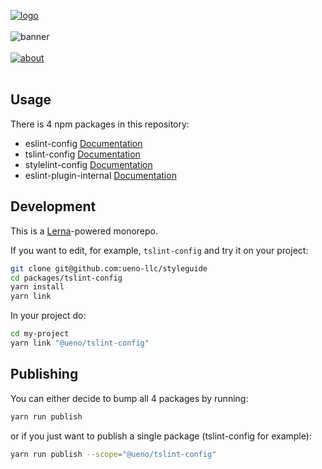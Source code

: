 [![logo](https://user-images.githubusercontent.com/937328/50185354-72631680-030f-11e9-8c9f-1982c55bbe03.png)](https://ueno.co/?utm_source=github&utm_campaign=styleguide)
<br /><br />
![banner](https://user-images.githubusercontent.com/937328/50185358-72631680-030f-11e9-85c4-de1eb9ad9b03.png)
<br /><br />
[![about](https://user-images.githubusercontent.com/937328/51540139-999c8e80-1e4d-11e9-866d-284657a34744.png)](https://ueno.co/contact/?utm_source=github&utm_campaign=styleguide)
<br /><br />

## Usage

There is 4 npm packages in this repository:

- eslint-config [Documentation](./packages/eslint-config)
- tslint-config [Documentation](./packages/tslint-config)
- stylelint-config [Documentation](./packages/stylelint-config)
- eslint-plugin-internal [Documentation](./packages/eslint-plugin-internal)

## Development

This is a [Lerna](https://github.com/lerna/lerna)-powered monorepo.

If you want to edit, for example, `tslint-config` and try it on your project:

```bash
git clone git@github.com:ueno-llc/styleguide
cd packages/tslint-config
yarn install
yarn link
```

In your project do:
```bash
cd my-project
yarn link "@ueno/tslint-config"
```

## Publishing

You can either decide to bump all 4 packages by running:

```bash
yarn run publish
```

or if you just want to publish a single package (tslint-config for example):

```bash
yarn run publish --scope="@ueno/tslint-config"
```
